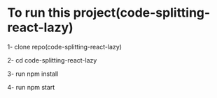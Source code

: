 # To run this project(code-splitting-react-lazy)

1- clone repo(code-splitting-react-lazy)

2- cd code-splitting-react-lazy

3- run npm install

4- run npm start
